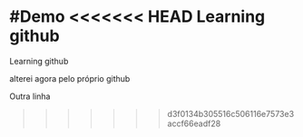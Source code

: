 #Demo
<<<<<<< HEAD
Learning github
=======

Learning github


alterei agora pelo próprio github

Outra linha
>>>>>>> d3f0134b305516c506116e7573e3accf66eadf28
